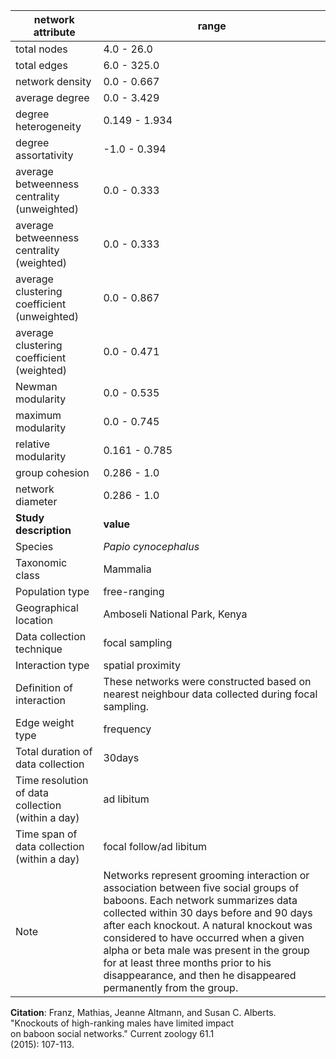 network attribute|range
---|---
total nodes|4.0 - 26.0
total edges|6.0 - 325.0
network density|0.0 - 0.667
average degree|0.0 - 3.429
degree heterogeneity|0.149 - 1.934
degree assortativity|-1.0 - 0.394
average betweenness centrality (unweighted)|0.0 - 0.333
average betweenness centrality (weighted)|0.0 - 0.333
average clustering coefficient (unweighted)|0.0 - 0.867
average clustering coefficient (weighted)|0.0 - 0.471
Newman modularity|0.0 - 0.535
maximum modularity|0.0 - 0.745
relative modularity|0.161 - 0.785
group cohesion|0.286 - 1.0
network diameter|0.286 - 1.0
**Study description**|**value**
Species|*Papio cynocephalus*
Taxonomic class|Mammalia
Population type|free-ranging
Geographical location|Amboseli National Park, Kenya
Data collection technique|focal sampling
Interaction type|spatial proximity
Definition of interaction|These networks were constructed based on nearest neighbour data collected during focal sampling.
Edge weight type|frequency
Total duration of data collection|30days
Time resolution of data collection (within a day)|ad libitum
Time span of data collection (within a day)|focal follow/ad libitum
Note|Networks represent grooming interaction or association between five social groups of baboons. Each network  summarizes data collected within 30 days before and 90 days after each knockout. A natural knockout was considered to have occurred when a given alpha or beta male was present in the group for at least three months prior to his disappearance, and then he disappeared permanently from the group.
**Citation**: Franz, Mathias, Jeanne Altmann, and Susan C. Alberts. <br> "Knockouts of high-ranking males have limited impact <br> on baboon social networks." Current zoology 61.1 <br> (2015): 107-113.